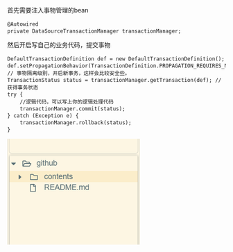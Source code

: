 首先需要注入事物管理的bean

``` stylus
@Autowired
private DataSourceTransactionManager transactionManager;
```
然后开启写自己的业务代码，提交事物

``` stylus
DefaultTransactionDefinition def = new DefaultTransactionDefinition();
def.setPropagationBehavior(TransactionDefinition.PROPAGATION_REQUIRES_NEW); // 事物隔离级别，开启新事务，这样会比较安全些。
TransactionStatus status = transactionManager.getTransaction(def); // 获得事务状态
try {
	//逻辑代码，可以写上你的逻辑处理代码
	transactionManager.commit(status);
} catch (Exception e) {
	transactionManager.rollback(status);
}
```


![enter description here](https://www.github.com/kingcourage/story_img/raw/master/小书匠/1566786922463.png)